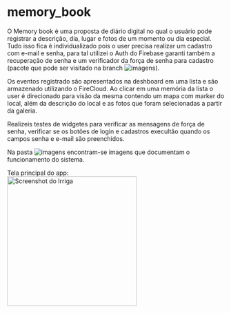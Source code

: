 # memory_book

O Memory book é uma proposta de diário digital no qual o usuário pode registrar a descrição, dia, lugar e fotos de um momento ou dia especial. Tudo isso fica é individualizado pois o user precisa realizar um cadastro com e-mail e senha, para tal utilizei o Auth do Firebase garanti também a recuperação de senha e um verificador da força de senha para cadastro (pacote que pode ser visitado na branch ![imagens](ImagensIRRIGA/)).

Os eventos registrado são apresentados na deshboard em uma lista e são armazenado utilizando o FireCloud. Ao clicar em uma memória da lista o user é direcionado para visão da mesma contendo um mapa com marker do local, além da descrição do local e as fotos que foram selecionadas a partir da galeria.

Realizeis testes de widgetes para verificar as mensagens de força de senha, verificar se os botões de login e cadastros execultão quando os campos senha e e-mail são preenchidos.

Na pasta ![imagens](ImagensIRRIGA/) encontram-se imagens que documentam o funcionamento do sistema.

Tela principal do app:<br>
<img src="https://github.com/user-attachments/assets/e2330adb-f6ad-48f4-9892-dda801a2b5f7" alt="Screenshot do Irriga" width="300" />
